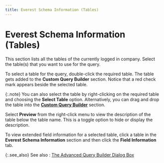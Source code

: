 ```yaml
---
title: Everest Schema Information (Tables)
---
```


# Everest Schema Information (Tables)


This section lists all the tables of the currently logged in company.  Select the table(s)  that you want to use for the query.


To select a table for the query, double-click the required table. The  table gets added to the **Custom Query 
 Builder** section. Notice that a red check mark appears beside the  selected table.


{:.note}
You can also select the table by right-clicking  on the required table and choosing the **Select 
 Table** option. Alternatively, you can drag and drop the table into  the [**Custom 
 Query Builder**]({{site.utl_baseurl}}/misc/custom_query_builder.html) section.


Select **Preview** from the right-click  menu to view the description of the table below the table name. This is  a toggle option to hide or display the description.


To view extended field information for a selected table, click a table  in the **Everest Schema Information**  section and then click the **Field Information**  tab.


{:.see_also}
See also
: [The Advanced  Query Builder Dialog Box]({{site.utl_baseurl}}/other-utilities/the-advanced-query-builder/the_query_builder_dialog_box.html)
